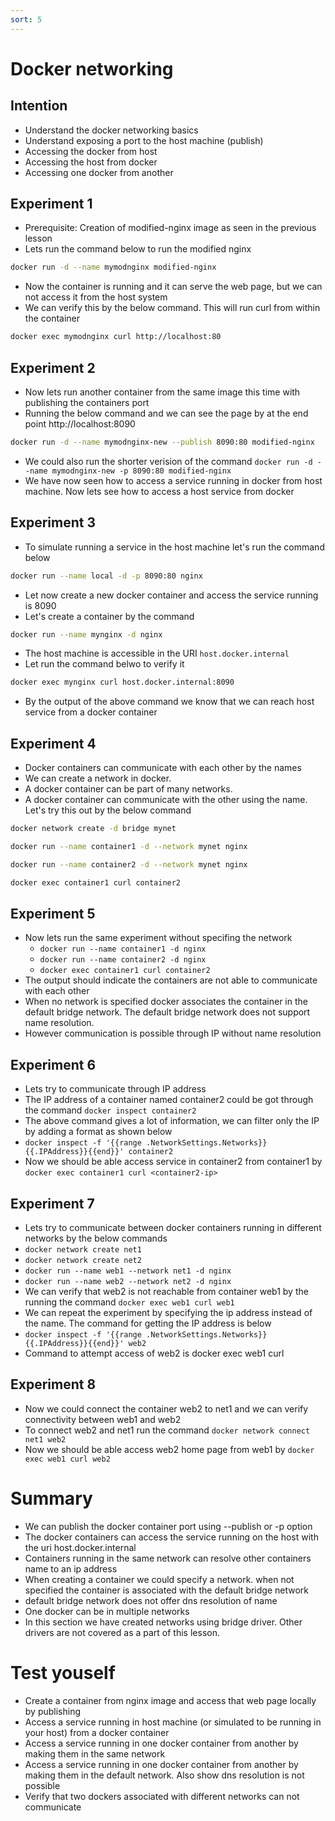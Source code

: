 ```yaml
---
sort: 5
---
```

# Docker networking

## Intention
 * Understand the docker networking basics
 * Understand exposing a port to the host machine (publish)
 * Accessing the docker from host
 * Accessing the host from docker
 * Accessing one docker from another

## Experiment 1
 * Prerequisite: Creation of modified-nginx image as seen in the previous lesson
 * Lets run the command below to run the modified nginx
```bash
docker run -d --name mymodnginx modified-nginx
```
 * Now the container is running and it can serve the web page, but we can not access it from the host system
 * We can verify this by the below command. This will run curl from within the container
```bash
docker exec mymodnginx curl http://localhost:80
```

## Experiment 2
 * Now lets run another container from the same image this time with publishing the containers port
 * Running the below command and we can see the page by at the end point http://localhost:8090
```bash
docker run -d --name mymodnginx-new --publish 8090:80 modified-nginx
```
 * We could also run the shorter verision of the command `docker run -d --name mymodnginx-new -p 8090:80 modified-nginx`
 * We have now seen how to access a service running in docker from host machine. Now lets see how to access a host service from docker

## Experiment 3
 * To simulate running a service in the host machine let's run the command below
```bash
docker run --name local -d -p 8090:80 nginx
```
 * Let now create a new docker container and access the service running is 8090
 * Let's create a container by the command 
```bash
docker run --name mynginx -d nginx
```
 * The host machine is accessible in the URI `host.docker.internal`
 * Let run the command belwo to verify it
```bash
docker exec mynginx curl host.docker.internal:8090
```
 * By the output of the above command we know that we can reach host service from a docker container 

## Experiment 4
 * Docker containers can communicate with each other by the names
 * We can create a network in docker.
 * A docker container can be part of many networks.
 * A docker container can communicate with the other using the name. Let's try this out by the below command
```bash
docker network create -d bridge mynet
```
```bash
docker run --name container1 -d --network mynet nginx
```
```bash
docker run --name container2 -d --network mynet nginx
```
```bash
docker exec container1 curl container2
```
 
 ## Experiment 5
 * Now lets run the same experiment without specifing the network
   * `docker run --name container1 -d nginx`
   * `docker run --name container2 -d nginx`
   * `docker exec container1 curl container2`
 * The output should indicate the containers are not able to communicate with each other
 * When no network is specified docker associates the container in the default bridge network. The default bridge network does not support name resolution.
 * However communication is possible through IP without name resolution
 
 ## Experiment 6
 * Lets try to communicate through IP address
 * The IP address of a container named container2 could be got through the command `docker inspect container2`
 * The above command gives a lot of information, we can filter only the IP by adding a format as shown below
 * `docker inspect -f '{{range .NetworkSettings.Networks}}{{.IPAddress}}{{end}}' container2`
 * Now we should be able access service in container2 from container1 by `docker exec container1 curl <container2-ip>`
 
 ## Experiment 7
 * Lets try to communicate between docker containers running in different networks by the below commands
 * `docker network create net1`
 * `docker network create net2`
 * `docker run --name web1 --network net1 -d nginx`
 * `docker run --name web2 --network net2 -d nginx`
 * We can verify that web2 is not reachable from container web1 by the running the command `docker exec web1 curl web1`
 * We can repeat the experiment by specifying the ip address instead of the name. The command for getting the IP address is below
 * `docker inspect -f '{{range .NetworkSettings.Networks}}{{.IPAddress}}{{end}}' web2`
 * Command to attempt access of web2 is docker exec web1 curl <ip-address of web2>
 
 ## Experiment 8
 * Now we could connect the container web2 to net1 and we can verify connectivity between web1 and web2
 * To connect web2 and net1 run the command `docker network connect net1 web2`
 * Now we should be able access web2 home page from web1 by `docker exec web1 curl web2`
 
# Summary
 * We can publish the docker container port using --publish or -p option
 * The docker containers can access the service running on the host with the uri host.docker.internal
 * Containers running in the same network can resolve other containers name to an ip address
 * When creating a container we could specify a network. when not specified the container is associated with the default bridge network
 * default bridge network does not offer dns resolution of name
 * One docker can be in multiple networks
 * In this section we have created networks using bridge driver. Other drivers are not covered as a part of this lesson.

# Test youself
 * Create a container from nginx image and access that web page locally by publishing
 * Access a service running in host machine (or simulated to be running in your host) from a docker container
 * Access a service running in one docker container from another by making them in the same network
 * Access a service running in one docker container from another by making them in the default network. Also show dns resolution is not possible
 * Verify that two dockers associated with different networks can not communicate
